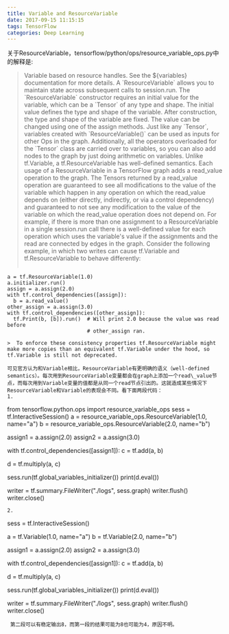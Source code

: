 ```yaml
---
title: Variable and ResourceVariable
date: 2017-09-15 11:15:15
tags: TensorFlow
categories: Deep Learning
---
```

关于ResourceVariable，tensorflow/python/ops/resource_variable_ops.py中的解释是:
<!-- more -->

>  Variable based on resource handles.
  See the ${variables} documentation for more details.
  A \`ResourceVariable\` allows you to maintain state across subsequent calls to session.run.
  The \`ResourceVariable\` constructor requires an initial value for the variable, which can be a \`Tensor\` of any type and shape. The initial value defines the type and shape of the variable. After construction, the type and shape of the variable are fixed. The value can be changed using one of the assign methods.
  Just like any \`Tensor\`, variables created with \`ResourceVariable()\` can be used as inputs for other Ops in the graph. Additionally, all the operators overloaded for the \`Tensor\` class are carried over to variables, so you can also add nodes to the graph by just doing arithmetic on variables.
  Unlike tf.Variable, a tf.ResourceVariable has well-defined semantics. Each usage of a ResourceVariable in a TensorFlow graph adds a read\_value operation to the graph. The Tensors returned by a read\_value operation are guaranteed to see all modifications to the value of the variable which happen in any operation on which the read\_value depends on (either directly, indirectly, or via a control dependency) and guaranteed to not see any modification to the value of the variable on which the read_value operation does not depend on.
  For example, if there is more than one assignment to a ResourceVariable in a single session.run call there is a well-defined value for each operation which uses the variable's value if the assignments and the read are connected by edges in the graph. Consider the following example, in which two writes can cause tf.Variable and tf.ResourceVariable to behave differently:
>```
    a = tf.ResourceVariable(1.0)
    a.initializer.run()
    assign = a.assign(2.0)
    with tf.control_dependencies([assign]):
      b = a.read_value()
    other_assign = a.assign(3.0)
    with tf.control_dependencies([other_assign]):
      tf.Print(b, [b]).run()  # Will print 2.0 because the value was read before
                              # other_assign ran.
  ```
>  To enforce these consistency properties tf.ResourceVariable might make more copies than an equivalent tf.Variable under the hood, so tf.Variable is still not deprecated.

可见官方认为和Variable相比，ResourceVariable有更明确的语义（well-defined semantics）。每次用到ResourceVariable变量都会在graph上添加一个read\_value节点，而每次用到Variable变量的值都是从同一个read节点引出的。这就造成某些情况下ResourceVariable和Variable的表现会不同。看下面两段代码：
1.
```
from tensorflow.python.ops import resource_variable_ops
sess = tf.InteractiveSession()
a = resource_variable_ops.ResourceVariable(1.0, name="a")
b = resource_variable_ops.ResourceVariable(2.0, name="b")

assign1 = a.assign(2.0)
assign2 = a.assign(3.0)

with tf.control_dependencies([assign1]):
    c = tf.add(a, b)

d = tf.multiply(a, c)

sess.run(tf.global_variables_initializer())
print(d.eval())

writer = tf.summary.FileWriter("./logs", sess.graph)
writer.flush()
writer.close()
```
2.
```
sess = tf.InteractiveSession()

a = tf.Variable(1.0, name="a")
b = tf.Variable(2.0, name="b")

assign1 = a.assign(2.0)
assign2 = a.assign(3.0)

with tf.control_dependencies([assign1]):
    c = tf.add(a, b)

d = tf.multiply(a, c)

sess.run(tf.global_variables_initializer())
print(d.eval())

writer = tf.summary.FileWriter("./logs", sess.graph)
writer.flush()
writer.close()
```
 第二段可以有稳定输出8，而第一段的结果可能为8也可能为4，原因不明。
  
